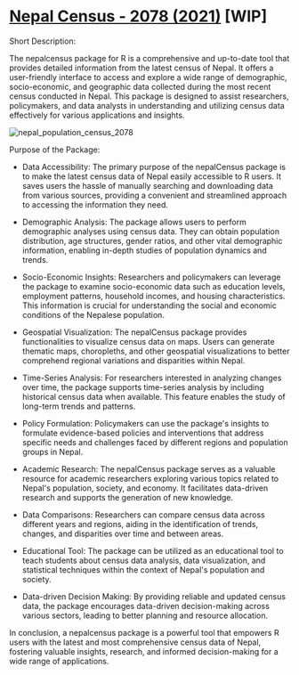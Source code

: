 # [Nepal Census - 2078 (2021)](https://rugnepal.github.io/nepalcensus2078/) [WIP]

Short Description:

The nepalcensus package for R is a comprehensive and up-to-date tool that provides detailed information from the latest census of Nepal. It offers a user-friendly interface to access and explore a wide range of demographic, socio-economic, and geographic data collected during the most recent census conducted in Nepal. This package is designed to assist researchers, policymakers, and data analysts in understanding and utilizing census data effectively for various applications and insights.

![nepal_population_census_2078](https://user-images.githubusercontent.com/8600091/230250461-b42cbf75-54d1-49c3-8e3a-8ea09da2b209.png)

Purpose of the Package:

- Data Accessibility: The primary purpose of the nepalCensus package is to make the latest census data of Nepal easily accessible to R users. It saves users the hassle of manually searching and downloading data from various sources, providing a convenient and streamlined approach to accessing the information they need.

- Demographic Analysis: The package allows users to perform demographic analyses using census data. They can obtain population distribution, age structures, gender ratios, and other vital demographic information, enabling in-depth studies of population dynamics and trends.

- Socio-Economic Insights: Researchers and policymakers can leverage the package to examine socio-economic data such as education levels, employment patterns, household incomes, and housing characteristics. This information is crucial for understanding the social and economic conditions of the Nepalese population.

- Geospatial Visualization: The nepalCensus package provides functionalities to visualize census data on maps. Users can generate thematic maps, choropleths, and other geospatial visualizations to better comprehend regional variations and disparities within Nepal.

- Time-Series Analysis: For researchers interested in analyzing changes over time, the package supports time-series analysis by including historical census data when available. This feature enables the study of long-term trends and patterns.

- Policy Formulation: Policymakers can use the package's insights to formulate evidence-based policies and interventions that address specific needs and challenges faced by different regions and population groups in Nepal.

- Academic Research: The nepalCensus package serves as a valuable resource for academic researchers exploring various topics related to Nepal's population, society, and economy. It facilitates data-driven research and supports the generation of new knowledge.

- Data Comparisons: Researchers can compare census data across different years and regions, aiding in the identification of trends, changes, and disparities over time and between areas.

- Educational Tool: The package can be utilized as an educational tool to teach students about census data analysis, data visualization, and statistical techniques within the context of Nepal's population and society.

- Data-driven Decision Making: By providing reliable and updated census data, the package encourages data-driven decision-making across various sectors, leading to better planning and resource allocation.

In conclusion, a nepalcensus package is a powerful tool that empowers R users with the latest and most comprehensive census data of Nepal, fostering valuable insights, research, and informed decision-making for a wide range of applications.





